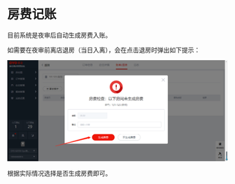 # 房费记账

目前系统是夜审后自动生成房费入账。

如需要在夜审前离店退房（当日入离），会在点击退房时弹出如下提示：

![](../../../.gitbook/assets/image%20%28548%29.png)

根据实际情况选择是否生成房费即可。

  


